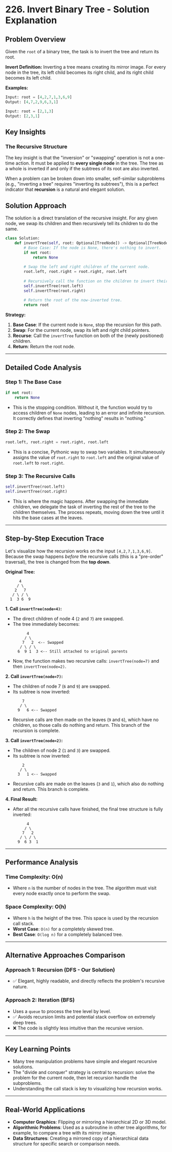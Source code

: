 # 226\. Invert Binary Tree - Solution Explanation

## Problem Overview

Given the `root` of a binary tree, the task is to invert the tree and return its root.

**Invert Definition:**
Inverting a tree means creating its mirror image. For every node in the tree, its left child becomes its right child, and its right child becomes its left child.

**Examples:**

```python
Input: root = [4,2,7,1,3,6,9]
Output: [4,7,2,9,6,3,1]

Input: root = [2,1,3]
Output: [2,3,1]
```

## Key Insights

### The Recursive Structure

The key insight is that the "inversion" or "swapping" operation is not a one-time action. It must be applied to **every single node** in the tree. The tree as a whole is inverted if and only if the subtrees of its root are also inverted.

When a problem can be broken down into smaller, self-similar subproblems (e.g., "inverting a tree" requires "inverting its subtrees"), this is a perfect indicator that **recursion** is a natural and elegant solution.

## Solution Approach

The solution is a direct translation of the recursive insight. For any given node, we swap its children and then recursively tell its children to do the same.

```python
class Solution:
    def invertTree(self, root: Optional[TreeNode]) -> Optional[TreeNode]:
        # Base Case: If the node is None, there's nothing to invert.
        if not root:
            return None
        
        # Swap the left and right children of the current node.
        root.left, root.right = root.right, root.left
        
        # Recursively call the function on the children to invert their subtrees.
        self.invertTree(root.left)
        self.invertTree(root.right)
        
        # Return the root of the now-inverted tree.
        return root
```

**Strategy:**

1.  **Base Case**: If the current node is `None`, stop the recursion for this path.
2.  **Swap**: For the current node, swap its left and right child pointers.
3.  **Recurse**: Call the `invertTree` function on both of the (newly positioned) children.
4.  **Return**: Return the root node.

-----

## Detailed Code Analysis

### Step 1: The Base Case

```python
if not root:
    return None
```

  - This is the stopping condition. Without it, the function would try to access children of `None` nodes, leading to an error and infinite recursion. It correctly defines that inverting "nothing" results in "nothing."

### Step 2: The Swap

```python
root.left, root.right = root.right, root.left
```

  - This is a concise, Pythonic way to swap two variables. It simultaneously assigns the value of `root.right` to `root.left` and the original value of `root.left` to `root.right`.

### Step 3: The Recursive Calls

```python
self.invertTree(root.left)
self.invertTree(root.right)
```

  - This is where the magic happens. After swapping the immediate children, we delegate the task of inverting the rest of the tree to the children themselves. The process repeats, moving down the tree until it hits the base cases at the leaves.

-----

## Step-by-Step Execution Trace

Let's visualize how the recursion works on the input `[4,2,7,1,3,6,9]`. Because the swap happens *before* the recursive calls (this is a "pre-order" traversal), the tree is changed from the **top down**.

**Original Tree:**

```
      4
     / \
    2   7
   / \ / \
  1  3 6  9
```

**1. Call `invertTree(node=4)`:**

  * The direct children of node 4 (`2` and `7`) are swapped.
  * The tree immediately becomes:
    ```
          4
         / \
        7   2  <-- Swapped
       / \ / \
      6  9 1  3 <-- Still attached to original parents
    ```
  * Now, the function makes two recursive calls: `invertTree(node=7)` and then `invertTree(node=2)`.

**2. Call `invertTree(node=7)`:**

  * The children of node 7 (`6` and `9`) are swapped.
  * Its subtree is now inverted:
    ```
        7
       / \
      9   6 <-- Swapped
    ```
  * Recursive calls are then made on the leaves (`9` and `6`), which have no children, so those calls do nothing and return. This branch of the recursion is complete.

**3. Call `invertTree(node=2)`:**

  * The children of node 2 (`1` and `3`) are swapped.
  * Its subtree is now inverted:
    ```
        2
       / \
      3   1 <-- Swapped
    ```
  * Recursive calls are made on the leaves (`3` and `1`), which also do nothing and return. This branch is complete.

**4. Final Result:**

  * After all the recursive calls have finished, the final tree structure is fully inverted:
    ```
          4
         / \
        7   2
       / \ / \
      9  6 3  1
    ```

-----

## Performance Analysis

### Time Complexity: O(n)

  - Where `n` is the number of nodes in the tree. The algorithm must visit every node exactly once to perform the swap.

### Space Complexity: O(h)

  - Where `h` is the height of the tree. This space is used by the recursion call stack.
  - **Worst Case**: `O(n)` for a completely skewed tree.
  - **Best Case**: `O(log n)` for a completely balanced tree.

-----

## Alternative Approaches Comparison

### Approach 1: Recursion (DFS - Our Solution)

  - ✅ Elegant, highly readable, and directly reflects the problem's recursive nature.

### Approach 2: Iteration (BFS)

  - Uses a `queue` to process the tree level by level.
  - ✅ Avoids recursion limits and potential stack overflow on extremely deep trees.
  - ❌ The code is slightly less intuitive than the recursive version.

-----

## Key Learning Points

  - Many tree manipulation problems have simple and elegant recursive solutions.
  - The "divide and conquer" strategy is central to recursion: solve the problem for the current node, then let recursion handle the subproblems.
  - Understanding the call stack is key to visualizing how recursion works.

-----

## Real-World Applications

  - **Computer Graphics**: Flipping or mirroring a hierarchical 2D or 3D model.
  - **Algorithmic Problems**: Used as a subroutine in other tree algorithms, for example, to compare a tree with its mirror image.
  - **Data Structures**: Creating a mirrored copy of a hierarchical data structure for specific search or comparison needs.